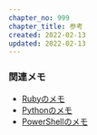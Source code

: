 ```yaml
---
chapter_no: 999
chapter_title: 参考
created: 2022-02-13
updated: 2022-02-13
---
```

### 関連メモ
- [Rubyのメモ]({{link_to_it_ruby}})
- [Pythonのメモ]({{link_to_it_python}})
- [PowerShellのメモ]({{link_to_it_powershell}})